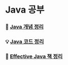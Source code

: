 # Java 공부

### :door: [Java 개념 정리](https://github.com/thdqudgns/TIL-Today-I-Learned/tree/main/Java/Java%EA%B0%9C%EB%85%90)
### :bulb: [Java 코드 정리](https://github.com/thdqudgns/standard)
### :book: [Effective Java 책 정리](https://github.com/thdqudgns/TIL-Today-I-Learned/tree/main/Java/Effective%20Java)